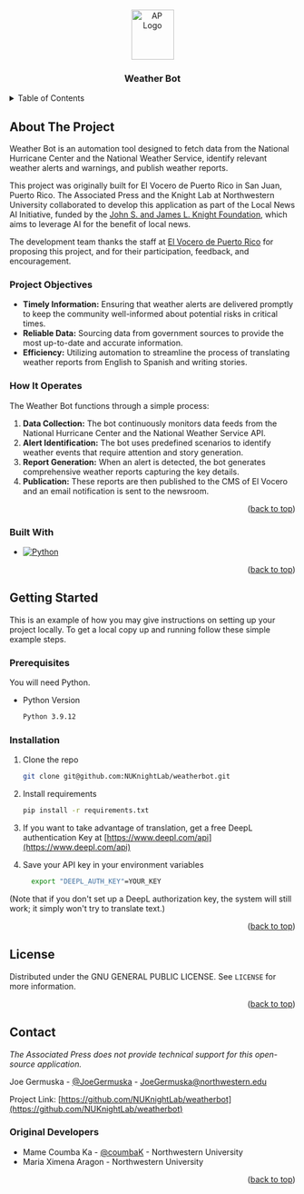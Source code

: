 <!-- Improved compatibility of back to top link: See: https://github.com/othneildrew/Best-README-Template/pull/73 -->
<a name="readme-top"></a>
<!--
*** Thanks for checking out the Best-README-Template. If you have a suggestion
*** that would make this better, please fork the repo and create a pull request
*** or simply open an issue with the tag "enhancement".
*** Don't forget to give the project a star!
*** Thanks again! Now go create something AMAZING! :D
-->



<!-- PROJECT SHIELDS -->
<!--
*** I'm using markdown "reference style" links for readability.
*** Reference links are enclosed in brackets [ ] instead of parentheses ( ).
*** See the bottom of this document for the declaration of the reference variables
*** for contributors-url, forks-url, etc. This is an optional, concise syntax you may use.
*** https://www.markdownguide.org/basic-syntax/#reference-style-links
-->
<!-- [![Contributors][contributors-shield]][contributors-url]
[![Forks][forks-shield]][forks-url]
[![Stargazers][stars-shield]][stars-url]
[![Issues][issues-shield]][issues-url]
[![MIT License][license-shield]][license-url]
[![LinkedIn][linkedin-shield]][linkedin-url]

 -->

<!-- PROJECT LOGO -->
<br />
<div align="center">
  <a href="https://github.com/associatedpress/">
    <img src="https://www.ap.org/assets/images/ap.svg" alt="AP Logo" width="75" height="88">
  </a>

<h3 align="center">Weather Bot</h3>

  <!-- <p align="center">
    project_description
    <br />
    <a href="https://github.com/github_username/repo_name"><strong>Explore the docs »</strong></a>
    <br />
    <br />
    <a href="https://github.com/github_username/repo_name">View Demo</a>
    ·
    <a href="https://github.com/github_username/repo_name/issues">Report Bug</a>
    ·
    <a href="https://github.com/github_username/repo_name/issues">Request Feature</a>
  </p> -->
</div>



<!-- TABLE OF CONTENTS -->
<details>
  <summary>Table of Contents</summary>
  <ol>
    <li>
      <a href="#about-the-project">About The Project</a>
      <ul>
        <li><a href="#project-objectives">Project Objectives</a></li>
        <li><a href="#how-it-operates">How It Operates</a></li>
        <li><a href="#built-with">Built With</a></li>
      </ul>
    </li>
    <li>
      <a href="#getting-started">Getting Started</a>
      <ul>
        <li><a href="#prerequisites">Prerequisites</a></li>
        <li><a href="#installation">Installation</a></li>
      </ul>
    </li>
    <li><a href="#license">License</a></li>
    <li><a href="#contact">Contact</a></li>
  </ol>
</details>



<!-- ABOUT THE PROJECT -->
## About The Project
Weather Bot is an automation tool designed to fetch data from the National Hurricane Center and the National Weather Service, identify relevant weather alerts and warnings, and publish weather reports. 

This project was originally built for El Vocero de Puerto Rico in San Juan, Puerto Rico. The Associated Press and the Knight Lab at Northwestern University collaborated to develop this application as part of the Local News AI Initiative, funded by the [John S. and James L. Knight Foundation](https://knightfoundation.org/articles/ai-for-local-news-advancing-business-sustainability-in-newsrooms/), which aims to leverage AI for the benefit of local news.

The development team thanks the staff at [El Vocero de Puerto Rico](https://www.elvocero.com/) for proposing this project, and for their participation, feedback, and encouragement.

### Project Objectives

- **Timely Information:** Ensuring that weather alerts are delivered promptly to keep the community well-informed about potential risks in critical times.
- **Reliable Data:** Sourcing data from government sources to provide the most up-to-date and accurate information.
- **Efficiency:** Utilizing automation to streamline the process of translating weather reports from English to Spanish and writing stories.

### How It Operates

The Weather Bot functions through a simple process:

1. **Data Collection:** The bot continuously monitors data feeds from the National Hurricane Center and the National Weather Service API.
2. **Alert Identification:** The bot uses predefined scenarios to identify weather events that require attention and story generation.
3. **Report Generation:** When an alert is detected, the bot generates comprehensive weather reports capturing the key details.
4. **Publication:** These reports are then published to the CMS of El Vocero and an email notification is sent to the newsroom.

<p align="right">(<a href="#readme-top">back to top</a>)</p>



### Built With

* [![Python][Python]][Python-url]


<p align="right">(<a href="#readme-top">back to top</a>)</p>



<!-- GETTING STARTED -->
## Getting Started

This is an example of how you may give instructions on setting up your project locally.
To get a local copy up and running follow these simple example steps.

### Prerequisites

You will need Python.
* Python Version
  ```sh
  Python 3.9.12
  ```

### Installation
1. Clone the repo
   ```sh
   git clone git@github.com:NUKnightLab/weatherbot.git
   ```
2. Install requirements
   ```sh
   pip install -r requirements.txt
   ```
3. If you want to take advantage of translation, get a free DeepL authentication Key at [https://www.deepl.com/api](https://www.deepl.com/api)

4. Save your API key in your environment variables
    ```sh
      export "DEEPL_AUTH_KEY"=YOUR_KEY
    ```

(Note that if you don't set up a DeepL authorization key, the system will still work; it simply won't try to translate text.)
    

<p align="right">(<a href="#readme-top">back to top</a>)</p>


<!-- LICENSE -->
## License

Distributed under the GNU GENERAL PUBLIC LICENSE. See `LICENSE` for more information.

<p align="right">(<a href="#readme-top">back to top</a>)</p>



<!-- CONTACT -->
## Contact

*The Associated Press does not provide technical support for this open-source application.*

Joe Germuska - [@JoeGermuska](https://github.com/JoeGermuska) - JoeGermuska@northwestern.edu

Project Link: [https://github.com/NUKnightLab/weatherbot](https://github.com/NUKnightLab/weatherbot)


<!-- ORIGINAL DEVELOPERS -->
### Original Developers

* Mame Coumba Ka - [@coumbaK](https://github.com/coumbaK) - Northwestern University
* Maria Ximena Aragon - Northwestern University

<p align="right">(<a href="#readme-top">back to top</a>)</p>


<!-- MARKDOWN LINKS & IMAGES -->
<!-- https://www.markdownguide.org/basic-syntax/#reference-style-links -->
[contributors-shield]: https://img.shields.io/github/contributors/github_username/repo_name.svg?style=for-the-badge
[contributors-url]: https://github.com/github_username/repo_name/graphs/contributors
[forks-shield]: https://img.shields.io/github/forks/github_username/repo_name.svg?style=for-the-badge
[forks-url]: https://github.com/github_username/repo_name/network/members
[stars-shield]: https://img.shields.io/github/stars/github_username/repo_name.svg?style=for-the-badge
[stars-url]: https://github.com/github_username/repo_name/stargazers
[issues-shield]: https://img.shields.io/github/issues/github_username/repo_name.svg?style=for-the-badge
[issues-url]: https://github.com/github_username/repo_name/issues
[license-shield]: https://img.shields.io/github/license/github_username/repo_name.svg?style=for-the-badge
[license-url]: https://github.com/github_username/repo_name/blob/master/LICENSE.txt
[linkedin-shield]: https://img.shields.io/badge/-LinkedIn-black.svg?style=for-the-badge&logo=linkedin&colorB=555
[linkedin-url]: https://linkedin.com/in/linkedin_username
[product-screenshot]: images/screenshot.png
[Next.js]: https://img.shields.io/badge/next.js-000000?style=for-the-badge&logo=nextdotjs&logoColor=white
[Next-url]: https://nextjs.org/
[Python]:https://img.shields.io/badge/Python-3776AB?style=for-the-badge&logo=python&logoColor=white
[Python-url]:https://www.python.org/
